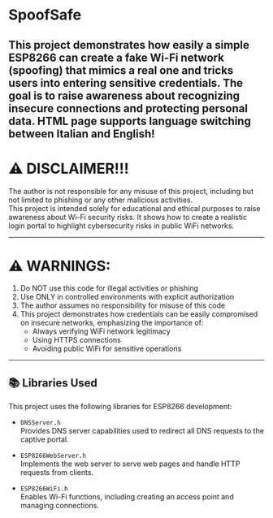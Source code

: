 # SpoofSafe

This project demonstrates how easily a simple ESP8266 can create a fake Wi-Fi network (spoofing) that mimics a real one and tricks users into entering sensitive credentials. The goal is to raise awareness about recognizing insecure connections and protecting personal data.
HTML page supports language switching between Italian and English!
------------------------------------------------------------------------------
# ⚠️ DISCLAIMER!!!

The author is not responsible for any misuse of this project, including but not limited to phishing or any other malicious activities.  
This project is intended solely for educational and ethical purposes to raise awareness about Wi-Fi security risks.
It shows how to create a realistic login portal to highlight cybersecurity risks in public WiFi networks.

------------------------------------------------------------------------------

 # ⚠️ WARNINGS:
  1. Do NOT use this code for illegal activities or phishing
  2. Use ONLY in controlled environments with explicit authorization
  3. The author assumes no responsibility for misuse of this code
  4. This project demonstrates how credentials can be easily compromised
     on insecure networks, emphasizing the importance of:
     - Always verifying WiFi network legitimacy
     - Using HTTPS connections
     - Avoiding public WiFi for sensitive operations

------------------------------------------------------------------------------
## 📚 Libraries Used

This project uses the following libraries for ESP8266 development:

- `DNSServer.h`  
  Provides DNS server capabilities used to redirect all DNS requests to the captive portal.

- `ESP8266WebServer.h`  
  Implements the web server to serve web pages and handle HTTP requests from clients.

- `ESP8266WiFi.h`  
  Enables Wi-Fi functions, including creating an access point and managing connections.
